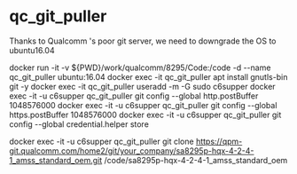 # qc_git_puller
Thanks to Qualcomm 's poor git server, we need to downgrade the OS to ubuntu16.04

docker run -it -v ${PWD}/work/qualcomm/8295/Code:/code  -d --name qc_git_puller ubuntu:16.04
docker exec -it qc_git_puller apt install gnutls-bin git -y
docker exec -it qc_git_puller useradd -m -G sudo c6supper
docker exec -it -u c6supper qc_git_puller git config --global http.postBuffer 1048576000
docker exec -it -u c6supper qc_git_puller git config --global https.postBuffer 1048576000
docker exec -it -u c6supper qc_git_puller git config --global credential.helper store

docker exec -it -u c6supper qc_git_puller git clone https://qpm-git.qualcomm.com/home2/git/your_company/sa8295p-hqx-4-2-4-1_amss_standard_oem.git /code/sa8295p-hqx-4-2-4-1_amss_standard_oem

